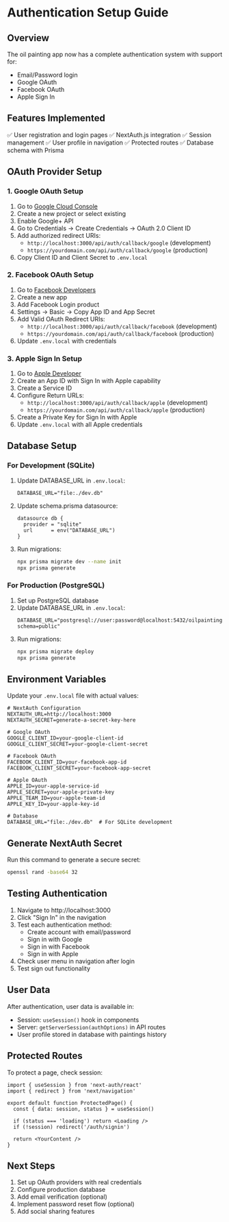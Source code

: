 # Authentication Setup Guide

## Overview
The oil painting app now has a complete authentication system with support for:
- Email/Password login
- Google OAuth
- Facebook OAuth
- Apple Sign In

## Features Implemented
✅ User registration and login pages
✅ NextAuth.js integration
✅ Session management
✅ User profile in navigation
✅ Protected routes
✅ Database schema with Prisma

## OAuth Provider Setup

### 1. Google OAuth Setup
1. Go to [Google Cloud Console](https://console.cloud.google.com/)
2. Create a new project or select existing
3. Enable Google+ API
4. Go to Credentials → Create Credentials → OAuth 2.0 Client ID
5. Add authorized redirect URIs:
   - `http://localhost:3000/api/auth/callback/google` (development)
   - `https://yourdomain.com/api/auth/callback/google` (production)
6. Copy Client ID and Client Secret to `.env.local`

### 2. Facebook OAuth Setup
1. Go to [Facebook Developers](https://developers.facebook.com/)
2. Create a new app
3. Add Facebook Login product
4. Settings → Basic → Copy App ID and App Secret
5. Add Valid OAuth Redirect URIs:
   - `http://localhost:3000/api/auth/callback/facebook` (development)
   - `https://yourdomain.com/api/auth/callback/facebook` (production)
6. Update `.env.local` with credentials

### 3. Apple Sign In Setup
1. Go to [Apple Developer](https://developer.apple.com/)
2. Create an App ID with Sign In with Apple capability
3. Create a Service ID
4. Configure Return URLs:
   - `http://localhost:3000/api/auth/callback/apple` (development)
   - `https://yourdomain.com/api/auth/callback/apple` (production)
5. Create a Private Key for Sign In with Apple
6. Update `.env.local` with all Apple credentials

## Database Setup

### For Development (SQLite)
1. Update DATABASE_URL in `.env.local`:
   ```
   DATABASE_URL="file:./dev.db"
   ```
2. Update schema.prisma datasource:
   ```prisma
   datasource db {
     provider = "sqlite"
     url      = env("DATABASE_URL")
   }
   ```
3. Run migrations:
   ```bash
   npx prisma migrate dev --name init
   npx prisma generate
   ```

### For Production (PostgreSQL)
1. Set up PostgreSQL database
2. Update DATABASE_URL in `.env.local`:
   ```
   DATABASE_URL="postgresql://user:password@localhost:5432/oilpainting?schema=public"
   ```
3. Run migrations:
   ```bash
   npx prisma migrate deploy
   npx prisma generate
   ```

## Environment Variables
Update your `.env.local` file with actual values:

```env
# NextAuth Configuration
NEXTAUTH_URL=http://localhost:3000
NEXTAUTH_SECRET=generate-a-secret-key-here

# Google OAuth
GOOGLE_CLIENT_ID=your-google-client-id
GOOGLE_CLIENT_SECRET=your-google-client-secret

# Facebook OAuth
FACEBOOK_CLIENT_ID=your-facebook-app-id
FACEBOOK_CLIENT_SECRET=your-facebook-app-secret

# Apple OAuth
APPLE_ID=your-apple-service-id
APPLE_SECRET=your-apple-private-key
APPLE_TEAM_ID=your-apple-team-id
APPLE_KEY_ID=your-apple-key-id

# Database
DATABASE_URL="file:./dev.db"  # For SQLite development
```

## Generate NextAuth Secret
Run this command to generate a secure secret:
```bash
openssl rand -base64 32
```

## Testing Authentication
1. Navigate to http://localhost:3000
2. Click "Sign In" in the navigation
3. Test each authentication method:
   - Create account with email/password
   - Sign in with Google
   - Sign in with Facebook
   - Sign in with Apple
4. Check user menu in navigation after login
5. Test sign out functionality

## User Data
After authentication, user data is available in:
- Session: `useSession()` hook in components
- Server: `getServerSession(authOptions)` in API routes
- User profile stored in database with paintings history

## Protected Routes
To protect a page, check session:
```tsx
import { useSession } from 'next-auth/react'
import { redirect } from 'next/navigation'

export default function ProtectedPage() {
  const { data: session, status } = useSession()
  
  if (status === 'loading') return <Loading />
  if (!session) redirect('/auth/signin')
  
  return <YourContent />
}
```

## Next Steps
1. Set up OAuth providers with real credentials
2. Configure production database
3. Add email verification (optional)
4. Implement password reset flow (optional)
5. Add social sharing features
